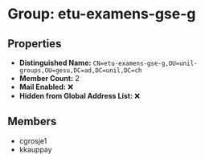 # Group: etu-examens-gse-g

## Properties

- **Distinguished Name:** `CN=etu-examens-gse-g,OU=unil-groups,OU=gesu,DC=ad,DC=unil,DC=ch`
- **Member Count:** 2
- **Mail Enabled:** ❌
- **Hidden from Global Address List:** ❌

## Members

- cgrosje1
- kkauppay
